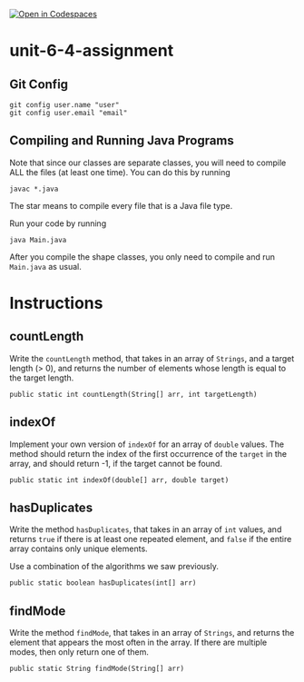 [![Open in Codespaces](https://classroom.github.com/assets/launch-codespace-2972f46106e565e64193e422d61a12cf1da4916b45550586e14ef0a7c637dd04.svg)](https://classroom.github.com/open-in-codespaces?assignment_repo_id=18005159)
# unit-6-4-assignment

## Git Config
```
git config user.name "user"
git config user.email "email"
```

## Compiling and Running Java Programs
Note that since our classes are separate classes, you will need to compile ALL the files (at least one time).  You can do this by running
```
javac *.java
```
The star means to compile every file that is a Java file type.

Run your code by running
```
java Main.java
```

After you compile the shape classes, you only need to compile and run `Main.java` as usual.

# Instructions  

## countLength
Write the `countLength` method, that takes in an array of `Strings`, and a target length (> 0), and returns the number of elements whose length is equal to the target length.
```
public static int countLength(String[] arr, int targetLength)
```

## indexOf
Implement your own version of `indexOf` for an array of `double` values.  The method should return the index of the first occurrence of the `target` in the array, and should return -1, if the target cannot be found.
```
public static int indexOf(double[] arr, double target)
```
## hasDuplicates
Write the method `hasDuplicates`, that takes in an array of `int` values, and returns `true` if there is at least one repeated element, and `false` if the entire array contains only unique elements.

Use a combination of the algorithms we saw previously.
```
public static boolean hasDuplicates(int[] arr)
```
## findMode
Write the method `findMode`, that takes in an array of `Strings`, and returns the element that appears the most often in the array.  If there are multiple modes, then only return one of them.
```
public static String findMode(String[] arr)
```
